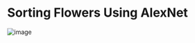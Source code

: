 # Sorting Flowers Using AlexNet

![image](https://user-images.githubusercontent.com/122581402/231525964-302481c9-0cb0-41aa-9d83-7fc45c253e4a.png)
